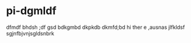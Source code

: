 # pi-dgmldf
dfmdf
bhdsh
;df
gsd
bdkgmbd
dkpkdb
dkmfd;bd
hi ther e ,ausnas jlfkldsf
sgjnfbjvnjsgldsnbrk
